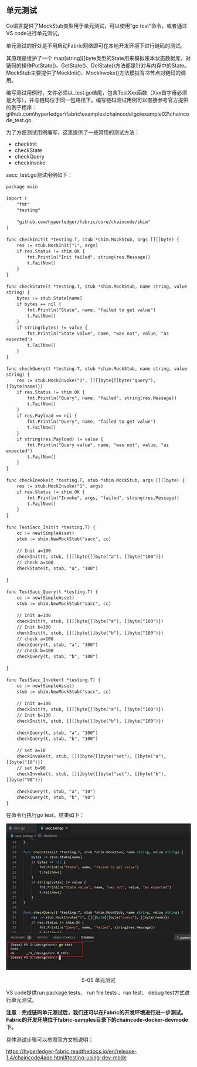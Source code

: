## 单元测试

Go语言提供了MockStub类型用于单元测试，可以使用“go test”命令，或者通过VS code进行单元测试。

单元测试的好处是不用启动Fabric网络即可在本地开发环境下进行链码的测试。

其原理是维护了一个 map[string][]byte类型的State用来模拟账本状态数据库，对链码的操作PutState()、GetState()、DelState()方法都是针对与内存中的State。MockStub主要提供了MockInit()、MockInvoke()方法模拟背书节点对链码的调用。

编写测试用例时，文件必须以_test.go结尾，包含TestXxx函数（Xxx首字母必须是大写），并与链码位于同一包路径下。编写链码测试用例可以直接参考官方提供的例子程序：github.com\hyperledger\fabric\examples\chaincode\go\example02\chaincode_test.go

为了方便测试用例编写，这里提供了一些常用的测试方法：

* checkInit
* checkState
* checkQuery
* checkInvoke

sacc_test.go测试用例如下：

```
package main

import (
    "fmt"
    "testing"

    "github.com/hyperledger/fabric/core/chaincode/shim"
)

func checkInit(t *testing.T, stub *shim.MockStub, args [][]byte) {
    res := stub.MockInit("1", args)
    if res.Status != shim.OK {
        fmt.Println("Init failed", string(res.Message))
        t.FailNow()
    }
}

func checkState(t *testing.T, stub *shim.MockStub, name string, value string) {
    bytes := stub.State[name]
    if bytes == nil {
        fmt.Println("State", name, "failed to get value")
        t.FailNow()
    }
    if string(bytes) != value {
        fmt.Println("State value", name, "was not", value, "as expected")
        t.FailNow()
    }
}

func checkQuery(t *testing.T, stub *shim.MockStub, name string, value string) {
    res := stub.MockInvoke("1", [][]byte{[]byte("query"), []byte(name)})
    if res.Status != shim.OK {
        fmt.Println("Query", name, "failed", string(res.Message))
        t.FailNow()
    }
    if res.Payload == nil {
        fmt.Println("Query", name, "failed to get value")
        t.FailNow()
    }
    if string(res.Payload) != value {
        fmt.Println("Query value", name, "was not", value, "as expected")
        t.FailNow()
    }
}

func checkInvoke(t *testing.T, stub *shim.MockStub, args [][]byte) {
    res := stub.MockInvoke("1", args)
    if res.Status != shim.OK {
        fmt.Println("Invoke", args, "failed", string(res.Message))
        t.FailNow()
    }
}

func TestSacc_Init(t *testing.T) {
    cc := new(SimpleAsset)
    stub := shim.NewMockStub("sacc", cc)

    // Init a=100
    checkInit(t, stub, [][]byte{[]byte("a"), []byte("100")})
    // check a=100
    checkState(t, stub, "a", "100")

}

func TestSacc_Query(t *testing.T) {
    cc := new(SimpleAsset)
    stub := shim.NewMockStub("sacc", cc)

    // Init a=100
    checkInit(t, stub, [][]byte{[]byte("a"), []byte("100")})
    // Init b=100
    checkInit(t, stub, [][]byte{[]byte("b"), []byte("100")})
    // check a=100
    checkQuery(t, stub, "a", "100")
    // check b=100
    checkQuery(t, stub, "b", "100")

}

func TestSacc_Invoke(t *testing.T) {
    cc := new(SimpleAsset)
    stub := shim.NewMockStub("sacc", cc)

    // Init a=100
    checkInit(t, stub, [][]byte{[]byte("a"), []byte("100")})
    // Init b=100
    checkInit(t, stub, [][]byte{[]byte("b"), []byte("100")})

    checkQuery(t, stub, "a", "100")
    checkQuery(t, stub, "b", "100")

    // set a=10
    checkInvoke(t, stub, [][]byte{[]byte("set"), []byte("a"), []byte("10")})
    // set b=90
    checkInvoke(t, stub, [][]byte{[]byte("set"), []byte("b"), []byte("90")})

    checkQuery(t, stub, "a", "10")
    checkQuery(t, stub, "b", "90")
}
```
在命令行执行go test，结果如下：

<div align=center>


![单元测试](./pic/auto/image094.jpg) 

5-05 单元测试
</div>

VS code提供run package tests、 run file tests 、run test、 debug test方式进行单元测试。

**注意：完成链码单元测试后，我们还可以在Fabric的开发环境进行进一步测试。Fabric的开发环境位于fabric-samples目录下的chaincode-docker-devmode下。**

具体测试步骤可以参照官方文档说明：

https://hyperledger-fabric.readthedocs.io/en/release-1.4/chaincode4ade.html#testing-using-dev-mode


